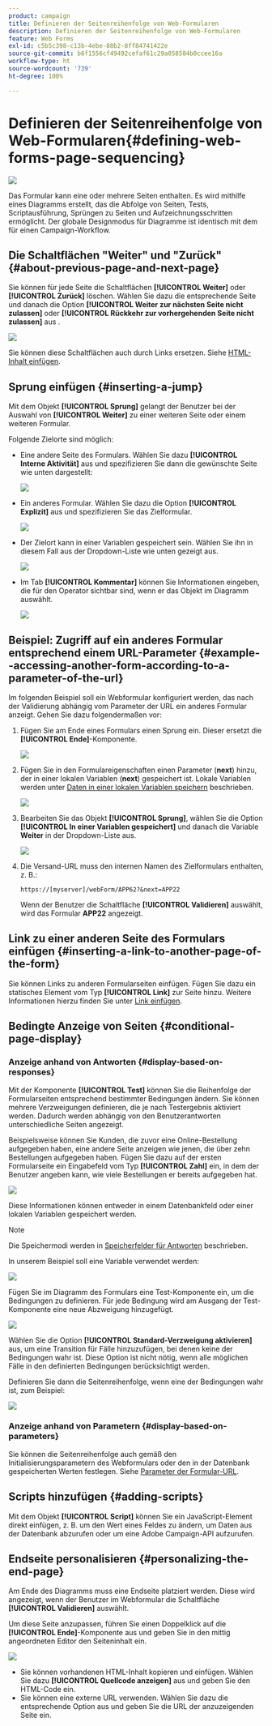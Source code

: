 ```yaml
---
product: campaign
title: Definieren der Seitenreihenfolge von Web-Formularen
description: Definieren der Seitenreihenfolge von Web-Formularen
feature: Web Forms
exl-id: c5b5c398-c13b-4ebe-88b2-8ff84741422e
source-git-commit: b6f1556cf49492cefaf61c29a058584b0ccee16a
workflow-type: ht
source-wordcount: '739'
ht-degree: 100%

---
```


# Definieren der Seitenreihenfolge von Web-Formularen{#defining-web-forms-page-sequencing}

![](../../assets/common.svg)

Das Formular kann eine oder mehrere Seiten enthalten. Es wird mithilfe eines Diagramms erstellt, das die Abfolge von Seiten, Tests, Scriptausführung, Sprüngen zu Seiten und Aufzeichnungsschritten ermöglicht. Der globale Designmodus für Diagramme ist identisch mit dem für einen Campaign-Workflow.

## Die Schaltflächen &quot;Weiter&quot; und &quot;Zurück&quot; {#about-previous-page-and-next-page}

Sie können für jede Seite die Schaltflächen **[!UICONTROL Weiter]** oder **[!UICONTROL Zurück]** löschen. Wählen Sie dazu die entsprechende Seite und danach die Option **[!UICONTROL Weiter zur nächsten Seite nicht zulassen]** oder **[!UICONTROL Rückkehr zur vorhergehenden Seite nicht zulassen]** aus .

![](assets/s_ncs_admin_survey_no_next_page.png)

Sie können diese Schaltflächen auch durch Links ersetzen. Siehe [HTML-Inhalt einfügen](static-elements-in-a-web-form.md#inserting-html-content).

## Sprung einfügen {#inserting-a-jump}

Mit dem Objekt **[!UICONTROL Sprung]** gelangt der Benutzer bei der Auswahl von **[!UICONTROL Weiter]** zu einer weiteren Seite oder einem weiteren Formular.

Folgende Zielorte sind möglich:

* Eine andere Seite des Formulars. Wählen Sie dazu **[!UICONTROL Interne Aktivität]** aus und spezifizieren Sie dann die gewünschte Seite wie unten dargestellt:

   ![](assets/s_ncs_admin_jump_param1.png)

* Ein anderes Formular. Wählen Sie dazu die Option **[!UICONTROL Explizit]** aus und spezifizieren Sie das Zielformular.

   ![](assets/s_ncs_admin_jump_param2.png)

* Der Zielort kann in einer Variablen gespeichert sein. Wählen Sie ihn in diesem Fall aus der Dropdown-Liste wie unten gezeigt aus.

   ![](assets/s_ncs_admin_jump_param3.png)

* Im Tab **[!UICONTROL Kommentar]** können Sie Informationen eingeben, die für den Operator sichtbar sind, wenn er das Objekt im Diagramm auswählt.

   ![](assets/s_ncs_admin_survey_jump_comment.png)

## Beispiel: Zugriff auf ein anderes Formular entsprechend einem URL-Parameter {#example--accessing-another-form-according-to-a-parameter-of-the-url}

Im folgenden Beispiel soll ein Webformular konfiguriert werden, das nach der Validierung abhängig vom Parameter der URL ein anderes Formular anzeigt. Gehen Sie dazu folgendermaßen vor:

1. Fügen Sie am Ende eines Formulars einen Sprung ein. Dieser ersetzt die **[!UICONTROL Ende]**-Komponente.

   ![](assets/s_ncs_admin_survey_jump_sample1.png)

1. Fügen Sie in den Formulareigenschaften einen Parameter (**next**) hinzu, der in einer lokalen Variablen (**next**) gespeichert ist. Lokale Variablen werden unter [Daten in einer lokalen Variablen speichern](web-forms-answers.md#storing-data-in-a-local-variable) beschrieben.

   ![](assets/s_ncs_admin_survey_jump_sample2.png)

1. Bearbeiten Sie das Objekt **[!UICONTROL Sprung]**, wählen Sie die Option **[!UICONTROL In einer Variablen gespeichert]** und danach die Variable **Weiter** in der Dropdown-Liste aus.

   ![](assets/s_ncs_admin_survey_jump_sample3.png)

1. Die Versand-URL muss den internen Namen des Zielformulars enthalten, z. B.:

   ```
   https://[myserver]/webForm/APP62?&next=APP22
   ```

   Wenn der Benutzer die Schaltfläche **[!UICONTROL Validieren]** auswählt, wird das Formular **APP22** angezeigt.

## Link zu einer anderen Seite des Formulars einfügen {#inserting-a-link-to-another-page-of-the-form}

Sie können Links zu anderen Formularseiten einfügen. Fügen Sie dazu ein statisches Element vom Typ **[!UICONTROL Link]** zur Seite hinzu. Weitere Informationen hierzu finden Sie unter [Link einfügen](static-elements-in-a-web-form.md#inserting-a-link).

## Bedingte Anzeige von Seiten {#conditional-page-display}

### Anzeige anhand von Antworten {#display-based-on-responses}

Mit der Komponente **[!UICONTROL Test]** können Sie die Reihenfolge der Formularseiten entsprechend bestimmter Bedingungen ändern. Sie können mehrere Verzweigungen definieren, die je nach Testergebnis aktiviert werden. Dadurch werden abhängig von den Benutzerantworten unterschiedliche Seiten angezeigt.

Beispielsweise können Sie Kunden, die zuvor eine Online-Bestellung aufgegeben haben, eine andere Seite anzeigen wie jenen, die über zehn Bestellungen aufgegeben haben. Fügen Sie dazu auf der ersten Formularseite ein Eingabefeld vom Typ **[!UICONTROL Zahl]** ein, in dem der Benutzer angeben kann, wie viele Bestellungen er bereits aufgegeben hat.

![](assets/s_ncs_admin_survey_test_ex0.png)

Diese Informationen können entweder in einem Datenbankfeld oder einer lokalen Variablen gespeichert werden.

>[!NOTE]
>
>Die Speichermodi werden in [Speicherfelder für Antworten](web-forms-answers.md#response-storage-fields) beschrieben.

In unserem Beispiel soll eine Variable verwendet werden:

![](assets/s_ncs_admin_survey_test_ex1.png)

Fügen Sie im Diagramm des Formulars eine Test-Komponente ein, um die Bedingungen zu definieren. Für jede Bedingung wird am Ausgang der Test-Komponente eine neue Abzweigung hinzugefügt.

![](assets/s_ncs_admin_survey_test_ex2.png)

Wählen Sie die Option **[!UICONTROL Standard-Verzweigung aktivieren]** aus, um eine Transition für Fälle hinzuzufügen, bei denen keine der Bedingungen wahr ist. Diese Option ist nicht nötig, wenn alle möglichen Fälle in den definierten Bedingungen berücksichtigt werden.

Definieren Sie dann die Seitenreihenfolge, wenn eine der Bedingungen wahr ist, zum Beispiel:

![](assets/s_ncs_admin_survey_test_ex3.png)

### Anzeige anhand von Parametern {#display-based-on-parameters}

Sie können die Seitenreihenfolge auch gemäß den Initialisierungsparametern des Webformulars oder den in der Datenbank gespeicherten Werten festlegen. Siehe [Parameter der Formular-URL](defining-web-forms-properties.md#form-url-parameters).

## Scripts hinzufügen {#adding-scripts}

Mit dem Objekt **[!UICONTROL Script]** können Sie ein JavaScript-Element direkt einfügen, z. B. um den Wert eines Feldes zu ändern, um Daten aus der Datenbank abzurufen oder um eine Adobe Campaign-API aufzurufen.

## Endseite personalisieren {#personalizing-the-end-page}

Am Ende des Diagramms muss eine Endseite platziert werden. Diese wird angezeigt, wenn der Benutzer im Webformular die Schaltfläche **[!UICONTROL Validieren]** auswählt.

Um diese Seite anzupassen, führen Sie einen Doppelklick auf die **[!UICONTROL Ende]**-Komponente aus und geben Sie in den mittig angeordneten Editor den Seiteninhalt ein.

![](assets/s_ncs_admin_survey_end_page_edit.png)

* Sie können vorhandenen HTML-Inhalt kopieren und einfügen. Wählen Sie dazu **[!UICONTROL Quellcode anzeigen]** aus und geben Sie den HTML-Code ein.
* Sie können eine externe URL verwenden. Wählen Sie dazu die entsprechende Option aus und geben Sie die URL der anzuzeigenden Seite ein.
